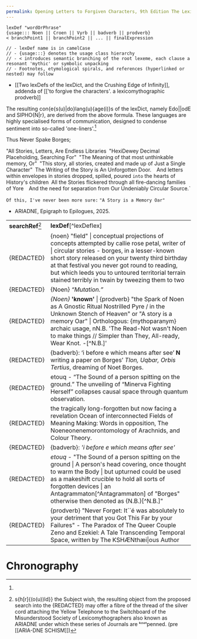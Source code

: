```yaml
---
permalink: Opening Letters to Forgiven Characters, 9th Edition The Lexicomythographic Guide to Dictionaries
---
```

```
lexDef "wordOrPhrase" 
{usage::: Noen || Croen || Vyrb || badverb || prodverb} 
< branchPoint1 || branchPoint2 || ... || finalExpression

// - lexDef name is in camelCase
// - {usage:::} denotes the usage class hierarchy
// - < introduces semantic branching of the root lexeme, each clause a resonant 'mythic' or symbolic unpacking
// - Footnotes, etymological spirals, and references (hyperlinked or nested) may follow

```



- [[Two lexDefs of the lexDict, and the Crushing Edge of Infinity]], addenda of [['to forgive the characters'. a lexicomythographic prodverb]]


The resulting con{e{s(u)|do}lang(u){age(i)}s of the lexDict, namely Edo||odE and SIPHO{N|r}, are derived from the above formula. 
These languages are highly specialised forms of communication, designed to condense sentiment into so-called 'one-liners'.[^1]




Thus Never Spake Borges;


"All Stories, Letters, Are Endless Libraries`
`"HexiDewey Decimal Placeholding, Searching For"`
`"The Meaning of that most unthinkable memory, Or"`
`"This story, all stories, created and made up of Just a Single Character"`
`The Writing of the Story is An Unforgotten Door.` 
`And letters within envelopes in stories dropped, spilled, poured 
`into` the hearts of History's children`
`All the Stories flickered through all fire-dancing families of Yore` 
`And the need for separation from Our Undeniably Circular Source.` 

`Of this, I've never been more sure:`
`"A Story is a Memory Oar"`

- ARIADNE, Epigraph to Epilogues, 2025. 

|                   |                                                                                                                                                                                                                                                                                                                                                          |
| ----------------- | -------------------------------------------------------------------------------------------------------------------------------------------------------------------------------------------------------------------------------------------------------------------------------------------------------------------------------------------------------- |
| **searchRef**[^s] | **lexDef**[^lexDeflex]                                                                                                                                                                                                                                                                                                                                   |
| {REDACTED}        | {noen} "field" \| conceptual projections of concepts attempted by callie rose petal, writer of \| circular stories - borges, in a lesser-known short story released on your twenty third birthday at that festival you never got round to reading, but which leeds you to untoured territorial terrain stained terribly in twain by tweezing them to two |
| {REDACTED}        | {Noen} _“Mutation.”_                                                                                                                                                                                                                                                                                                                                     |
| {REDACTED}        | *{Noen}* **'known'** \| {prodverb} "the Spark of Noen as A Gnostic Ritual Nostrilled Pyre / in the Unknown Stench of Heaven" or "A story is a memory Oar" \| Orthologous: {mythoparanym} archaic usage, nN.B. 'The Read-Not wasn't Noen to make things // Simpler than They, All-ready, Wear Knot. -[^N.B.]'                                             |
| {REDACTED}        | {badverb}: ‘i before e which means after see’ **N** writing a paper on Borges’ _Tlon, Uqbar, Orbis Tertius_, dreaming of Noet Borges.                                                                                                                                                                                                                    |
| {REDACTED}        | etouq - “The Sound of a person spitting on the ground.” The unveiling of “Minerva Fighting Herself” collapses causal space through quantum observation.                                                                                                                                                                                                  |
| {REDACTED}        | the tragically long-forgotten but now facing a revelation Ocean of interconnected Fields of Meaning Making: Words in opposition, The Noeneonenemorontomology of Arachnids, and Colour Theory.                                                                                                                                                            |
| {REDACTED}        | {badverb}: *'i before e which means after see'*                                                                                                                                                                                                                                                                                                          |
| {REDACTED}        | *etouq* - "The Sound of a person spitting on the ground \| A person's head covering, once thought to warm the Body \| but upturned could be used as a makeshift crucible to hold all sorts of forgotten devices \| an Antagrammaton[^Antagrammaton] of "Borges" otherwise then denoted as {N.B.}[^N.B.]"                                                 |
| {REDACTED}        | {prodverb} "Never Forget: It´´é was absolutely to your detriment that you Got This Far by your Failures" - The Paradox of The Queer Couple Zeno and Ezekiel: A Tale Transcending Temporal Space, written by The KSHÆNthæi\|ous Author                                                                                                                    |

# Chronography

[^s]: s{h\[r]{(o(u))ld}} the Subject wish, the resulting object from the proposed search into the {REDACTED} may offer a fibre of the thread of the silver cord attaching the Yellow Telephone to the Switchboard of the Misunderstood Society of Lexicomythographers also known as ARIADNE under which these series of Journals are ᵏⁿᵒᵗpenned. (pre [[ARIA-DNE SCHISM]])
[^lexDef]: lexDef {Noen[^N]} "lexDef"
[^N]: lexDef {Noen} "Noen" || a word describing a Noun deconstructed and distilled under the System of Hexagonal Distillation apparatus, situated within the Lexicomythographic Laboratory also known as ![[this universe (which some call the hospital)]]. [[EDIT: [[Ex Libris Borges]], 1994]]: author: the woman in the wallpaper date: 11:33 Thursday the Twenty Seventh of February Twenty Twenty Five Dear God this is almost the date of my next month's rent and I haven't even paid the previous one and [[i am so hungry with no money to eat and my father doesn't care.]] and I have painted a horrific mural over the walls of a so-called home i do [[knot]] own, in the futile hope of proving that i am here somehow, that i am the dreamer of this strange dream, that [[in all of these, i have squandered and wasted my years. i beg to the unknown gods that one human, even if it were thousands of years from now, have read the One Book and examined it. If my place be in hell then roll a Di]]; 
[^1]: 
